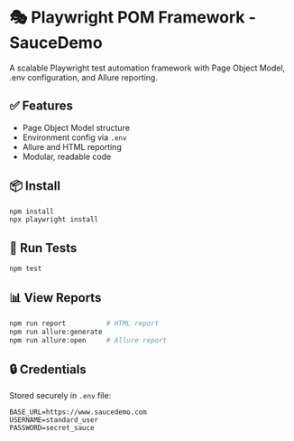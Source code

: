 # 🎭 Playwright POM Framework - SauceDemo

A scalable Playwright test automation framework with Page Object Model, .env configuration, and Allure reporting.

## ✅ Features
- Page Object Model structure
- Environment config via `.env`
- Allure and HTML reporting
- Modular, readable code

## 📦 Install

```bash
npm install
npx playwright install
```

## 🧪 Run Tests

```bash
npm test
```

## 📊 View Reports

```bash
npm run report          # HTML report
npm run allure:generate
npm run allure:open     # Allure report
```

## 🔒 Credentials

Stored securely in `.env` file:

```env
BASE_URL=https://www.saucedemo.com
USERNAME=standard_user
PASSWORD=secret_sauce
```
